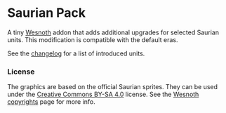 # Saurian Pack

A tiny [Wesnoth](https://www.wesnoth.org/) addon that adds additional upgrades
for selected Saurian units. This modification is compatible with the default eras.

See the [changelog](../_changelog.md) for a list of introduced units.

### License

The graphics are based on the official Saurian sprites. They can be used under the
[Creative Commons BY-SA 4.0](https://creativecommons.org/licenses/by-sa/4.0/) 
license. See the [Wesnoth copyrights](https://wiki.wesnoth.org/Wesnoth:Copyrights)
page for more info.
